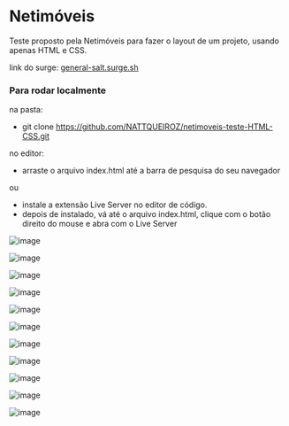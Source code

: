 # Netimóveis 

Teste proposto pela Netimóveis para fazer o layout de um projeto, usando apenas HTML e CSS.

link do surge: [general-salt.surge.sh](https://general-salt.surge.sh/)

### Para rodar localmente
na pasta:
* git clone https://github.com/NATTQUEIROZ/netimoveis-teste-HTML-CSS.git

no editor:
* arraste o arquivo index.html até a barra de pesquisa do seu navegador 

ou
* instale a extensão Live Server no editor de código.
* depois de instalado, vá até o arquivo index.html, clique com o botão direito do mouse e abra com o Live Server

![image](https://user-images.githubusercontent.com/89169943/169720136-259e9d50-4137-4d3d-aacf-456b27eb0f41.png)

![image](https://user-images.githubusercontent.com/89169943/169720150-79fec734-e009-47a8-a883-1c1fa627ba66.png)

![image](https://user-images.githubusercontent.com/89169943/169720181-3eea5989-8bb7-40dd-af42-0ab6d16c0d21.png)

![image](https://user-images.githubusercontent.com/89169943/169720200-86b3ad3e-8829-440c-b698-927a65778c96.png)

![image](https://user-images.githubusercontent.com/89169943/169720223-66bcc083-036e-4b54-85af-a77b9b2143e9.png)

![image](https://user-images.githubusercontent.com/89169943/169720243-fe0d2013-eec5-479e-b14b-eda65521f34c.png)

![image](https://user-images.githubusercontent.com/89169943/169720262-74515869-b6ab-41db-80ec-68f73b07cfe1.png)

![image](https://user-images.githubusercontent.com/89169943/169720285-7b9e8d8e-83a8-4d7d-930e-664e57cdcc1c.png)

![image](https://user-images.githubusercontent.com/89169943/169720295-90e39f31-ed6e-42a8-80b9-a6fee4880d63.png)

![image](https://user-images.githubusercontent.com/89169943/169720308-bf75d199-39f5-4df7-9880-59eee92e38bb.png)

![image](https://user-images.githubusercontent.com/89169943/169720320-920cbac5-1252-42af-94ca-01f9a27bbe10.png)

